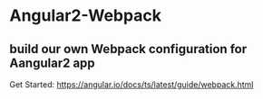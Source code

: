 Angular2-Webpack
======
build our own Webpack configuration for Aangular2 app
------------------------
Get Started: https://angular.io/docs/ts/latest/guide/webpack.html

